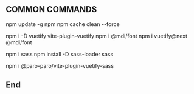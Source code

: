 #
## COMMON COMMANDS

npm update -g npm
npm cache clean --force

npm i -D vuetify vite-plugin-vuetify
npm i @mdi/font
npm i vuetify@next @mdi/font

npm i sass
npm install -D sass-loader sass

npm i @paro-paro/vite-plugin-vuetify-sass

## End
